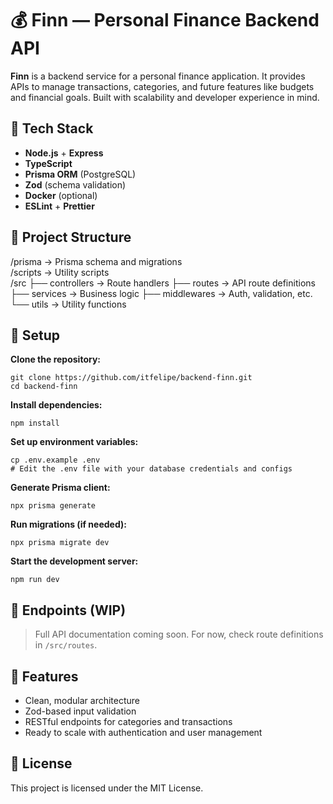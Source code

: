 # 💰 Finn — Personal Finance Backend API

**Finn** is a backend service for a personal finance application. It provides APIs to manage transactions, categories, and future features like budgets and financial goals. Built with scalability and developer experience in mind.

## 🚀 Tech Stack

- **Node.js** + **Express**
- **TypeScript**
- **Prisma ORM** (PostgreSQL)
- **Zod** (schema validation)
- **Docker** (optional)
- **ESLint** + **Prettier**

## 📁 Project Structure

/prisma         → Prisma schema and migrations  
/scripts        → Utility scripts  
/src
  ├── controllers   → Route handlers
  ├── routes        → API route definitions
  ├── services      → Business logic
  ├── middlewares   → Auth, validation, etc.
  └── utils         → Utility functions

## 🧪 Setup

**Clone the repository:**

    git clone https://github.com/itfelipe/backend-finn.git
    cd backend-finn

**Install dependencies:**

    npm install

**Set up environment variables:**

    cp .env.example .env
    # Edit the .env file with your database credentials and configs

**Generate Prisma client:**

    npx prisma generate

**Run migrations (if needed):**

    npx prisma migrate dev

**Start the development server:**

    npm run dev

## 📮 Endpoints (WIP)

> Full API documentation coming soon. For now, check route definitions in `/src/routes`.

## 📌 Features

- Clean, modular architecture
- Zod-based input validation
- RESTful endpoints for categories and transactions
- Ready to scale with authentication and user management

## 📄 License

This project is licensed under the MIT License.
